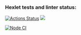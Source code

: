 ### Hexlet tests and linter status:
[![Actions Status](https://github.com/ruslanrust/backend-project-lvl1/workflows/hexlet-check/badge.svg)](https://github.com/ruslanrust/backend-project-lvl1/actions)
<a href="https://codeclimate.com/github/ruslanrust/backend-project-lvl1/maintainability"><img src="https://api.codeclimate.com/v1/badges/d8c73858d4362100c8fe/maintainability" /></a>

[![Node CI](https://github.com/ruslanrust/backend-project-lvl1/actions/workflows/Node%20CI/badge.svg)](https://github.com/ruslanrust/backend-project-lvl1/actions/workflows/nodejs.yml)